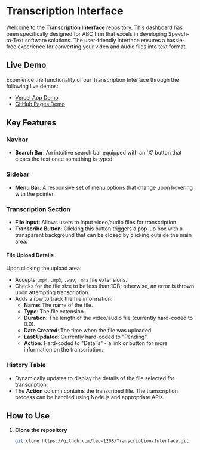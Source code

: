 # Transcription Interface

Welcome to the **Transcription Interface** repository. This dashboard has been specifically designed for ABC firm that excels in developing Speech-to-Text software solutions. The user-friendly interface ensures a hassle-free experience for converting your video and audio files into text format.

## Live Demo

Experience the functionality of our Transcription Interface through the following live demos:
- [Vercel App Demo](https://transcription-interface.vercel.app/)
- [GitHub Pages Demo](https://leo-1208.github.io/Transcription-Interface/)

## Key Features

### Navbar

- **Search Bar**: An intuitive search bar equipped with an 'X' button that clears the text once something is typed.

### Sidebar

- **Menu Bar**: A responsive set of menu options that change upon hovering with the pointer.

### Transcription Section

- **File Input**: Allows users to input video/audio files for transcription.
- **Transcribe Button**: Clicking this button triggers a pop-up box with a transparent background that can be closed by clicking outside the main area.

#### File Upload Details

Upon clicking the upload area:

- Accepts `.mp4`, `.mp3`, `.wav`, `.m4a` file extensions.
- Checks for the file size to be less than 1GB; otherwise, an error is thrown upon attempting transcription.
- Adds a row to track the file information:
  - **Name**: The name of the file.
  - **Type**: The file extension.
  - **Duration**: The length of the video/audio file (currently hard-coded to 0.0).
  - **Date Created**: The time when the file was uploaded.
  - **Last Updated**: Currently hard-coded to "Pending".
  - **Action**: Hard-coded to "Details" - a link or button for more information on the transcription.

### History Table

- Dynamically updates to display the details of the file selected for transcription.
- The **Action** column contains the transcribed file. The transcription process can be handled using Node.js and appropriate APIs.

## How to Use

1. **Clone the repository**

   ```sh
   git clone https://github.com/leo-1208/Transcription-Interface.git

